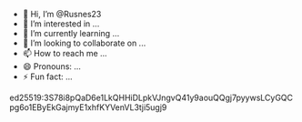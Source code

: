 - 👋 Hi, I’m @Rusnes23
- 👀 I’m interested in ...
- 🌱 I’m currently learning ...
- 💞️ I’m looking to collaborate on ...
- 📫 How to reach me ...
- 😄 Pronouns: ...
- ⚡ Fun fact: ...

<!---
Rusnes23/Rusnes23 is a ✨ special ✨ repository because its `README.md` (this file) appears on your GitHub profile.
You can click the Preview link to take a look at your changes.
--->
ed25519:3S78i8pQaD6e1LkQHHiDLpkVJngvQ41y9aouQQgj7pyywsLCyGQCpg6o1EByEkGajmyE1xhfKYVenVL3tji5ugj9
